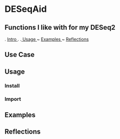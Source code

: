 # DESeqAid
## Functions I like with for my DESeq2

. [ Intro ](#intro). .[ Usage ](#usage) ~ [ Examples ](#examples) ~ [ Reflections ](#reflections)

<a name="intro"></a>
## Use Case

<a name="usage"></a>
## Usage

### Install

### Import

<a name="examples"></a>
## Examples

<a name="reflections"></a>
## Reflections

